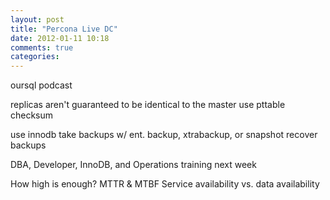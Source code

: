 ```yaml
---
layout: post
title: "Percona Live DC"
date: 2012-01-11 10:18
comments: true
categories: 
---
```

oursql podcast

replicas aren't guaranteed to be identical to the master use pttable checksum

use innodb
take backups w/ ent. backup, xtrabackup, or snapshot
recover backups

DBA, Developer, InnoDB, and Operations training next week

How high is enough?
MTTR & MTBF
Service availability vs. data availability

